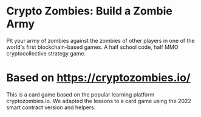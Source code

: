 # Crypto Zombies: Build a Zombie Army

Pit your army of zombies against the zombies of other players in one of the world's first blockchain-based games. A half school code, half MMO cryptocollective strategy game.


# Based on https://cryptozombies.io/

This is a card game based on the popular learning platform cryptozombies.io.
We adapted the lessons to a card game using the 2022 smart contract version and helpers.